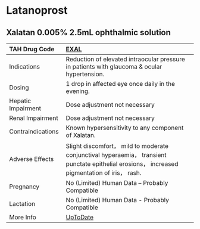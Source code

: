# Latanoprost

## Xalatan 0.005% 2.5mL ophthalmic solution

| TAH Drug Code      | [EXAL](https://www.tahsda.org.tw/drugs/hissearch.php?drug_code=EXAL)                                                                           |
|:-------------------|:-----------------------------------------------------------------------------------------------------------------------------------------------|
| Indications        | Reduction of elevated intraocular pressure in patients with glaucoma & ocular hypertension.                                                    |
| Dosing             | 1 drop in affected eye once daily in the evening.                                                                                              |
| Hepatic Impairment | Dose adjustment not necessary                                                                                                                  |
| Renal Impairment   | Dose adjustment not necessary                                                                                                                  |
| Contraindications  | Known hypersensitivity to any component of Xalatan.                                                                                            |
| Adverse Effects    | Slight discomfort， mild to moderate conjunctival hyperaemia， transient punctate epithelial erosions， increased pigmentation of iris， rash. |
| Pregnancy          | No (Limited) Human Data – Probably Compatible                                                                                                  |
| Lactation          | No (Limited) Human Data - Probably Compatible                                                                                                  |
| More Info          | [UpToDate](https://www.uptodate.com/contents/latanoprost-drug-information)                                                                     |

